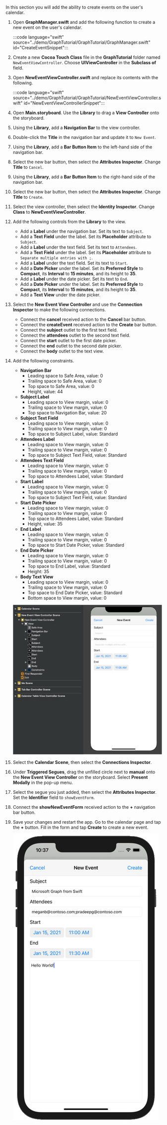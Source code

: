<!-- markdownlint-disable MD002 MD041 -->

In this section you will add the ability to create events on the user's calendar.

1. Open **GraphManager.swift** and add the following function to create a new event on the user's calendar.

    :::code language="swift" source="../demo/GraphTutorial/GraphTutorial/GraphManager.swift" id="CreateEventSnippet":::

1. Create a new **Cocoa Touch Class** file in the **GraphTutorial** folder named `NewEventViewController`. Choose **UIViewController** in the **Subclass of** field.
1. Open **NewEventViewController.swift** and replace its contents with the following.

    :::code language="swift" source="../demo/GraphTutorial/GraphTutorial/NewEventViewController.swift" id="NewEventViewControllerSnippet":::

1. Open **Main.storyboard**. Use the **Library** to drag a **View Controller** onto the storyboard.
1. Using the **Library**, add a **Navigation Bar** to the view controller.
1. Double-click the **Title** in the navigation bar and update it to `New Event`.
1. Using the **Library**, add a **Bar Button Item** to the left-hand side of the navigation bar.
1. Select the new bar button, then select the **Attributes Inspector**. Change **Title** to `Cancel`.
1. Using the **Library**, add a **Bar Button Item** to the right-hand side of the navigation bar.
1. Select the new bar button, then select the **Attributes Inspector**. Change **Title** to `Create`.
1. Select the view controller, then select the **Identity Inspector**. Change **Class** to **NewEventViewController**.
1. Add the following controls from the **Library** to the view.

    - Add a **Label** under the navigation bar. Set its text to `Subject`.
    - Add a **Text Field** under the label. Set its **Placeholder** attribute to `Subject`.
    - Add a **Label** under the text field. Set its text to `Attendees`.
    - Add a **Text Field** under the label. Set its **Placeholder** attribute to `Separate multiple entries with ;`.
    - Add a **Label** under the text field. Set its text to `Start`.
    - Add a **Date Picker** under the label. Set its **Preferred Style** to **Compact**, its **Interval** to **15 minutes**, and its height to **35**.
    - Add a **Label** under the date picker. Set its text to `End`.
    - Add a **Date Picker** under the label. Set its **Preferred Style** to **Compact**, its **Interval** to **15 minutes**, and its height to **35**.
    - Add a **Text View** under the date picker.

1. Select the **New Event View Controller** and use the **Connection Inspector** to make the following connections.

    - Connect the **cancel** received action to the **Cancel** bar button.
    - Connect the **createEvent** received action to the **Create** bar button.
    - Connect the **subject** outlet to the first text field.
    - Connect the **attendees** outlet to the second text field.
    - Connect the **start** outlet to the first date picker.
    - Connect the **end** outlet to the second date picker.
    - Connect the **body** outlet to the text view.

1. Add the following constraints.

    - **Navigation Bar**
        - Leading space to Safe Area, value: 0
        - Trailing space to Safe Area, value: 0
        - Top space to Safe Area, value: 0
        - Height, value: 44
    - **Subject Label**
        - Leading space to View margin, value: 0
        - Trailing space to View margin, value: 0
        - Top space to Navigation Bar, value: 20
    - **Subject Text Field**
        - Leading space to View margin, value: 0
        - Trailing space to View margin, value: 0
        - Top space to Subject Label, value: Standard
    - **Attendees Label**
        - Leading space to View margin, value: 0
        - Trailing space to View margin, value: 0
        - Top space to Subject Text Field, value: Standard
    - **Attendees Text Field**
        - Leading space to View margin, value: 0
        - Trailing space to View margin, value: 0
        - Top space to Attendees Label, value: Standard
    - **Start Label**
        - Leading space to View margin, value: 0
        - Trailing space to View margin, value: 0
        - Top space to Subject Text Field, value: Standard
    - **Start Date Picker**
        - Leading space to View margin, value: 0
        - Trailing space to View margin, value: 0
        - Top space to Attendees Label, value: Standard
        - Height, value: 35
    - **End Label**
        - Leading space to View margin, value: 0
        - Trailing space to View margin, value: 0
        - Top space to Start Date Picker, value: Standard
    - **End Date Picker**
        - Leading space to View margin, value: 0
        - Trailing space to View margin, value: 0
        - Top space to End Label, value: Standard
        - Height: 35
    - **Body Text View**
        - Leading space to View margin, value: 0
        - Trailing space to View margin, value: 0
        - Top space to End Date Picker, value: Standard
        - Bottom space to View margin, value: 0

    ![A screenshot of the new event form on the storyboard](images/new-event-form.png)

1. Select the **Calendar Scene**, then select the **Connections Inspector**.
1. Under **Triggered Segues**, drag the unfilled circle next to **manual** onto the **New Event View Controller** on the storyboard. Select **Present Modally** in the pop-up menu.
1. Select the segue you just added, then select the **Attributes Inspector**. Set the **Identifier** field to `showEventForm`.
1. Connect the **showNewEventForm** received action to the **+** navigation bar button.
1. Save your changes and restart the app. Go to the calendar page and tap the **+** button. Fill in the form and tap **Create** to create a new event.

    ![A screenshot of the new event form](images/create-event.png)

